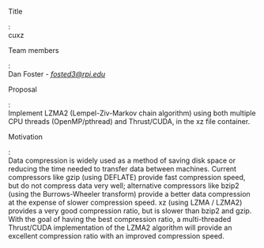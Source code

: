 Title

:   \
    cuxz

Team members

:   \
    Dan Foster - *fosted3@rpi.edu*

Proposal

:   \
    Implement LZMA2 (Lempel-Ziv-Markov chain algorithm) using both
    multiple CPU threads (OpenMP/pthread) and Thrust/CUDA, in the xz
    file container.

Motivation

:   \
    Data compression is widely used as a method of saving disk space or
    reducing the time needed to transfer data between machines. Current
    compressors like gzip (using DEFLATE) provide fast compression
    speed, but do not compress data very well; alternative compressors
    like bzip2 (using the Burrows-Wheeler transform) provide a better
    data compression at the expense of slower compression speed. xz
    (using LZMA / LZMA2) provides a very good compression ratio, but is
    slower than bzip2 and gzip. With the goal of having the best
    compression ratio, a multi-threaded Thrust/CUDA implementation of
    the LZMA2 algorithm will provide an excellent compression ratio with
    an improved compression speed.


